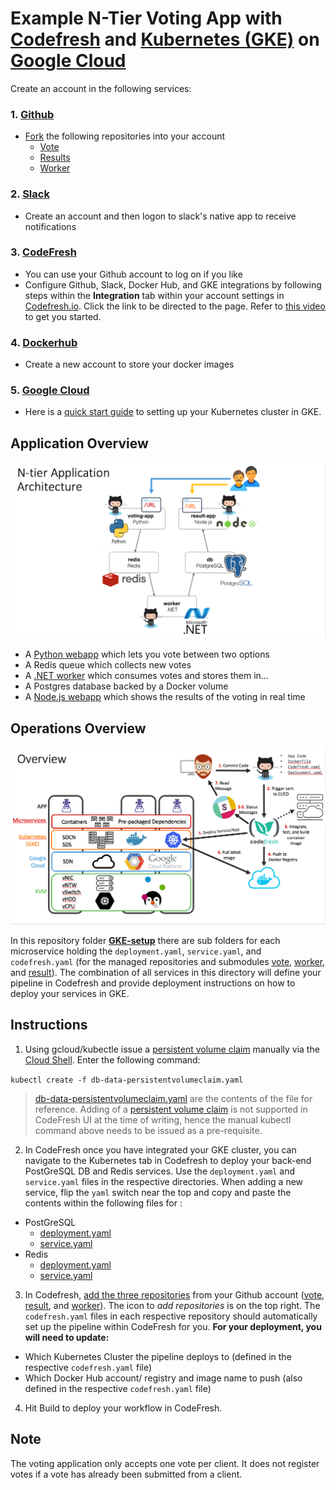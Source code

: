 Example N-Tier Voting App with [Codefresh](https://codefresh.io/kubernetes-deploy/) and [Kubernetes (GKE)](https://cloud.google.com/container-engine/) on [Google Cloud](https://cloud.google.com/why-google/)
=========

Create an account in the following services: 

### 1. [Github](https://github.com/)
  - [Fork](https://help.github.com/articles/fork-a-repo/) the following repositories into your account 
    - [Vote](https://github.com/MayankTahil/vote)
    - [Results](https://github.com/MayankTahil/result)
    - [Worker](https://github.com/MayankTahil/worker)

### 2. [Slack](https://slack.com/create)
  - Create an account and then logon to slack's native app to receive notifications

### 3. [CodeFresh](https://g.codefresh.io/signup)
  - You can use your Github account to log on if you like
  - Configure Github, Slack, Docker Hub, and GKE integrations by following steps within the **Integration** tab within your account settings in [Codefresh.io](https://g.codefresh.io/account/integration). Click the link to be directed to the page. Refer to [this video](https://www.youtube.com/watch?v=H0qDASqgg8k) to get you started.

### 4. [Dockerhub](https://hub.docker.com/)
  - Create a new account to store your docker images

### 5. [Google Cloud](https://cloud.google.com/why-google/)
  - Here is a [quick start guide](./GKE-setup/README.md) to setting up your Kubernetes cluster in GKE.

Application Overview
-----

![Architecture diagram](./images/application.png)

* A [Python webapp](https://github.com/MayankTahil/vote) which lets you vote between two options
* A Redis queue which collects new votes
* A [.NET worker](https://github.com/MayankTahil/worker) which consumes votes and stores them in…
* A Postgres database backed by a Docker volume
* A [Node.js webapp](https://github.com/MayankTahil/result) which shows the results of the voting in real time

Operations Overview
-----

![Operations diagram](./images/overview.png)

In this repository folder [**GKE-setup**](./GKE-setup) there are sub folders for each microservice holding the `deployment.yaml`, `service.yaml`, and `codefresh.yaml` (for the managed repositories and submodules [vote](../vote), [worker](../worker), and [result](../result)). The combination of all services in this directory will define your pipeline in Codefresh and provide deployment instructions on how to deploy your services in GKE.

Instructions
----

1. Using gcloud/kubectle issue a [persistent volume claim](https://kubernetes.io/docs/concepts/storage/persistent-volumes/#persistentvolumeclaims) manually via the [Cloud Shell](https://cloud.google.com/shell/docs/quickstart). Enter the following command:

`kubectl create -f db-data-persistentvolumeclaim.yaml`
  > [db-data-persistentvolumeclaim.yaml](./db/persistentvolumeclaim.yaml) are the contents of the file for reference.
 Adding of a [persistent volume claim](https://kubernetes.io/docs/concepts/storage/persistent-volumes/#persistentvolumeclaims) is not supported in CodeFresh UI at the time of writing, hence the manual kubectl command above needs to be issued as a pre-requisite.

2. In CodeFresh once you have integrated your GKE cluster, you can navigate to the Kubernetes tab in Codefresh to deploy your back-end PostGreSQL DB and Redis services. Use the `deployment.yaml` and `service.yaml` files in the respective directories. When adding a new service, flip the `yaml` switch near the top and copy and paste the contents within the following files for : 
  - PostGreSQL
    - [deployment.yaml](./db/deployment.yaml)
    - [service.yaml](./db/service.yaml)
  - Redis
    - [deployment.yaml](./redis/deployment.yaml)
    - [service.yaml](./redis/service.yaml)

3. In Codefresh, [add the three repositories](https://g.codefresh.io/repositories?filter=view:all;mode:grid) from your Github account ([vote](https://github.com/MayankTahil/vote), [result](https://github.com/MayankTahil/result), and [worker](https://github.com/MayankTahil/worker)). The icon to *add repositories* is on the top right. The `codefresh.yaml` files in each respective repository should automatically set up the pipeline within CodeFresh for you. **For your deployment, you will need to update:**
  * Which Kubernetes Cluster the pipeline deploys to (defined in the respective `codefresh.yaml` file)
  * Which Docker Hub account/ registry and image name to push (also defined in the respective `codefresh.yaml` file)

4. Hit Build to deploy your workflow in CodeFresh.

Note
----

The voting application only accepts one vote per client. It does not register votes if a vote has already been submitted from a client.